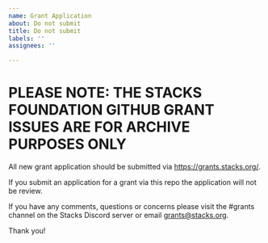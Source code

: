 ```yaml
---
name: Grant Application
about: Do not submit
title: Do not submit
labels: ''
assignees: ''

---
```


# PLEASE NOTE: THE STACKS FOUNDATION GITHUB GRANT ISSUES ARE FOR ARCHIVE PURPOSES ONLY

All new grant application should be submitted via https://grants.stacks.org/.

If you submit an application for a grant via this repo the application will not be review.

If you have any comments, questions or concerns please visit the #grants channel on the Stacks Discord server or email grants@stacks.org.

Thank you!
